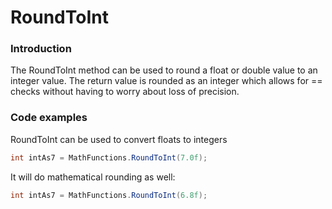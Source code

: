 # RoundToInt

### Introduction

The RoundToInt method can be used to round a float or double value to an integer value. The return value is rounded as an integer which allows for == checks without having to worry about loss of precision.

### Code examples

RoundToInt can be used to convert floats to integers

```csharp
int intAs7 = MathFunctions.RoundToInt(7.0f);
```

It will do mathematical rounding as well:

```csharp
int intAs7 = MathFunctions.RoundToInt(6.8f);
```
